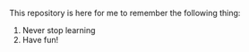 This repository is here for me to remember the following thing:

1. Never stop learning
2. Have fun!
